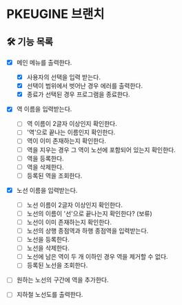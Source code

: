 # PKEUGINE 브랜치

## 🛠 기능 목록
- [x] 메인 메뉴를 출력한다.
    - [x] 사용자의 선택을 입력 받는다.
    - [x] 선택이 범위에서 벗어난 경우 에러를 출력한다.
    - [x] 종료가 선택된 경우 프로그램을 종료한다.
  
- [x] 역 이름을 입력받는다.
    - [ ] 역 이름이 2글자 이상인지 확인한다.
    - [ ] '역'으로 끝나는 이름인지 확인한다.
    - [ ] 역이 이미 존재하는지 확인한다.
    - [ ] 역을 지우는 경우 그 역이 노선에 포함되어 있는지 확인한다.
    - [ ] 역을 등록한다.
    - [ ] 역을 삭제한다.
    - [ ] 등록된 역을 조회한다.
    
- [x] 노선 이름을 입력받는다.
    - [ ] 노선 이름이 2글자 이상인지 확인한다.
    - [ ] 노선의 이름이 '선'으로 끝나는지 확인한다? (보류)
    - [ ] 노선이 이미 존재하는지 확인한다.
    - [ ] 노선의 상행 종점역과 하행 종점역을 입력받는다.
    - [ ] 노선을 등록한다.
    - [ ] 노선을 삭제한다.
    - [ ] 노선에 남은 역이 두 개 이하인 경우 역을 제거할 수 없다.
    - [ ] 등록된 노선을 조회한다.
    
- [ ] 원하는 노선의 구간에 역을 추가한다.
  
- [ ] 지하철 노선도를 출력한다.